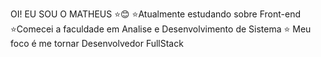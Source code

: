 OI! EU SOU O MATHEUS ⭐😊
⭐Atualmente estudando sobre  Front-end 
⭐Comecei a faculdade em Analise e Desenvolvimento de Sistema
⭐ Meu foco é me tornar Desenvolvedor FullStack
